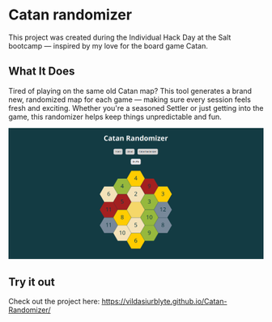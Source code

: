 # Catan randomizer

This project was created during the Individual Hack Day at the Salt bootcamp — inspired by my love for the board game Catan.


## What It Does

Tired of playing on the same old Catan map? This tool generates a brand new, randomized map for each game — making sure every session feels fresh and exciting. Whether you're a seasoned Settler or just getting into the game, this randomizer helps keep things unpredictable and fun.

<img src="public/catan-randomizer.png"/>

## Try it out

Check out the project here: https://vildasiurblyte.github.io/Catan-Randomizer/



